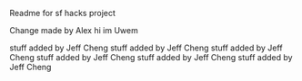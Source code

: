 Readme for sf hacks project

Change made by Alex
hi im Uwem

stuff added by Jeff Cheng
stuff added by Jeff Cheng
stuff added by Jeff Cheng
stuff added by Jeff Cheng
stuff added by Jeff Cheng
stuff added by Jeff Cheng
